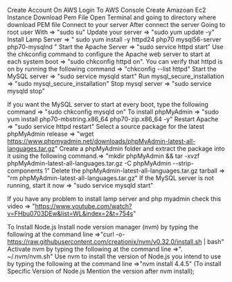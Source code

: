 Create Account On AWS
Login To AWS Console
Create Amazoan Ec2 Instance
Download Pem File
Open Terminal and going to directory where download PEM file
Connect to your server 
After connect the server Going to root user With => "sudo su"
Update your server => "sudo yum update -y"
Install Lamp Server => " sudo yum install -y httpd24 php70 mysql56-server php70-mysqlnd "
Start the Apache Server => "sudo service httpd start"
Use the chkconfig command to configure the Apache web server to start at each system boot => "sudo chkconfig httpd on".
You can verify that httpd is on by running the following command => "chkconfig --list httpd"
Start the MySQL server => "sudo service mysqld start"
Run mysql_secure_installation => "sudo mysql_secure_installation"
Stop mysql server => "sudo service mysqld stop"

If you want the MySQL server to start at every boot, type the following command => "sudo chkconfig mysqld on"
To install phpMyAdmin => "sudo yum install php70-mbstring.x86_64 php70-zip.x86_64 -y"
Restart Apache => "sudo service httpd restart"
Select a source package for the latest phpMyAdmin release => "wget https://www.phpmyadmin.net/downloads/phpMyAdmin-latest-all-languages.tar.gz"
Create a phpMyAdmin folder and extract the package into it using the following command.=> "mkdir phpMyAdmin && tar -xvzf phpMyAdmin-latest-all-languages.tar.gz -C phpMyAdmin --strip-components 1"
Delete the phpMyAdmin-latest-all-languages.tar.gz tarball => "rm phpMyAdmin-latest-all-languages.tar.gz"
If the MySQL server is not running, start it now => "sudo service mysqld start"

If you have any problem to install lamp server and php myadmin check this video => "https://www.youtube.com/watch?v=FHbu0703DEw&list=WL&index=2&t=754s"

To Install Node.js
Install node version manager (nvm) by typing the following at the command line =>"curl -o- https://raw.githubusercontent.com/creationix/nvm/v0.32.0/install.sh | bash"
Activate nvm by typing the following at the command line =>". ~/.nvm/nvm.sh"
Use nvm to install the version of Node.js you intend to use by typing the following at the command line =>"nvm install 4.4.5" (To install Specific Version of Node.js Mention the version after nvm install);